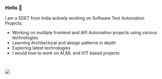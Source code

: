 ### Hello 👋

I am a SDET from India actively working on Software Test Automation Projects.

- Working on multiple frontend and API Automation projects using various technologies
- Learning Architectural and design patterns in depth
- Exploring latest technologies 
- I would love to work on AI,ML and IOT based projects
<br>


![](https://komarev.com/ghpvc/?username=SamuelVinay91)
